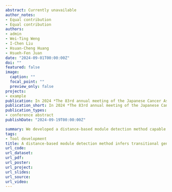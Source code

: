 ```yaml
---
abstract: Currently unavailable
author_notes:
- Equal contribution
- Equal contribution
authors:
- admin
- Wei-Ting Weng
- I-Chen Liu
- Hsuan-Cheng Huang
- Hsueh-Fen Juan
date: "2024-09-01T00:00:00Z"
doi: ""
featured: false
image:
  caption: ""
  focal_point: ""
  preview_only: false
projects:
- example
publication: In 2024 *The 83rd annual meeting of the Japanese Cancer Association*
publication_short: In 2024 *The 83rd annual meeting of the Japanese Cancer Association*
publication_types:
- conference abstract
publishDate: "2024-09-19T00:00:00Z"

summary: We developed a distance-based module detection method capable of revealing module dynamics and identifying transitional genes between cancer stages.
tags:
- Tool development
title: A distance-based module detection method infers transitional gene sets and drug discovery via single-cell RNA sequencing
url_code:
url_dataset:
url_pdf:
url_poster: 
url_project:
url_slides:
url_source:
url_video:
---
```

